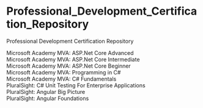 # Professional_Development_Certification_Repository
Professional Development Certification Repository

Microsoft Academy MVA: ASP.Net Core Advanced </br>
Microsoft Academy MVA: ASP.Net Core Intermediate </br>
Microsoft Academy MVA: ASP.Net Core Beginner </br>
Microsoft Academy MVA: Programming in C# </br>
Microsoft Academy MVA: C# Fundamentals </br>
PluralSight: C# Unit Testing For Enterprise Applications </br>
PluralSight: Angular Big Picture </br>
PluralSight: Angular Foundations </br>

